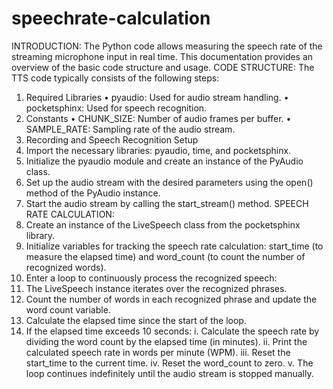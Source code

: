 # speechrate-calculation

INTRODUCTION:
The Python code allows measuring the speech rate of the streaming microphone input in real time. This documentation provides an overview of the basic code structure and usage.
CODE STRUCTURE:
The TTS code typically consists of the following steps:
1. Required Libraries
•	pyaudio: Used for audio stream handling.
•	pocketsphinx: Used for speech recognition.
2. Constants
•	CHUNK_SIZE: Number of audio frames per buffer.
•	SAMPLE_RATE: Sampling rate of the audio stream.
 3. Recording and Speech Recognition Setup
1.	Import the necessary libraries: pyaudio, time, and pocketsphinx.
2.	Initialize the pyaudio module and create an instance of the PyAudio class.
3.	Set up the audio stream with the desired parameters using the open() method of the PyAudio instance.
4.	Start the audio stream by calling the start_stream() method.
SPEECH RATE CALCULATION:
1.	Create an instance of the LiveSpeech class from the pocketsphinx library.
2.	Initialize variables for tracking the speech rate calculation: start_time (to measure the elapsed time) and word_count (to count the number of recognized words).
3.	Enter a loop to continuously process the recognized speech:
4.	The LiveSpeech instance iterates over the recognized phrases.
5.	Count the number of words in each recognized phrase and update the word count variable.
6.	Calculate the elapsed time since the start of the loop.
7.	If the elapsed time exceeds 10 seconds:
i.	Calculate the speech rate by dividing the word count by the elapsed time (in minutes).
ii.	Print the calculated speech rate in words per minute (WPM).
iii.	Reset the start_time to the current time.
iv.	Reset the word_count to zero.
v.	The loop continues indefinitely until the audio stream is stopped manually.


